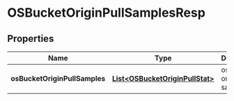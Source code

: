 # OSBucketOriginPullSamplesResp

## Properties
Name | Type | Description | Notes
------------ | ------------- | ------------- | -------------
**osBucketOriginPullSamples** | [**List&lt;OSBucketOriginPullStat&gt;**](OSBucketOriginPullStat.md) | os bucket origin pull samples |  [optional]
